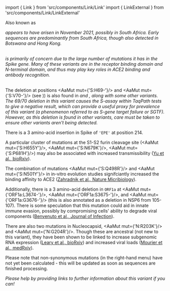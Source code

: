 import { Link } from 'src/components/Link/Link'
import { LinkExternal } from 'src/components/Link/LinkExternal'

Also known as <Lin name="B.1.1.529" />

<Var name="21K"/> appears to have arisen in November 2021, possibly in South Africa. Early sequences are predominantly from South Africa, though also detected in Botswana and Hong Kong.
<br/><br/>

<Var name="21K" prefix=""/> is primarily of concern due to the large number of mutations it has in the Spike gene. Many of these variants are in the receptor binding domain and N-terminal domain, and thus may play key roles in ACE2 binding and antibody recognition.
<br/><br/>

The deletion at positions <AaMut mut={'S:H69-'}/> and <AaMut mut={'S:V70-'}/> (see <Mut name="S:H69-"/>)) is also found in <Var name="20I (Alpha, V1)" prefix=""/> and <Var name="21D (Eta)" prefix=""/>, along with some other variants. The 69/70 deletion in this variant causes the S-assay within TaqPath tests to give a negative result, which can provide a useful proxy for prevalence of this variant (a phenomenon referred to as S-gene target failure or SGTF). However, as this deletion is found in other variants, care must be taken to ensure other variants aren't being detected.

There is a 3 amino-acid insertion in Spike of <code>'EPE'</code> at position 214.

A particular cluster of mutations at the S1-S2 furin cleavage site (<AaMut mut={'S:H655Y'}/>, <AaMut mut={'S:N679K'}/>, <AaMut mut={'S:P681H'}/>) may also be associated with increased transmissibility ([Yu et al., bioRxiv](https://www.biorxiv.org/content/10.1101/2021.08.04.455140v1)).

The combination of mutations <AaMut mut={'S:Q498R'}/> and <AaMut mut={'S:N501Y'}/> in in-vitro evolution studies signifciantly increased the binding affinity to ACE2 ([Zahradnik et al., Nature Micribiology](https://www.nature.com/articles/s41564-021-00954-4)).

Additionally, there is a 3 amino-acid deletion in <code>ORF1a</code> at <AaMut mut={'ORF1a:L3674-'}/>, <AaMut mut={'ORF1a:S3675-'}/>, and <AaMut mut={'ORF1a:G3676-'}/> (this is also annotated as a deletion in NSP6 from 105-107). There is some speculation that this mutation could aid in innate immune evasion, possibly by compromising cells' ability to degrade viral components ([Benvenuto et al., Journal of Infection](https://www.sciencedirect.com/science/article/pii/S0163445320301869)).

There are also two mutations in Nucleocapsid, <AaMut mut={'N:R203K'}/> and <AaMut mut={'N:G204R'}/>. Though these are ancestral (not new to this variant), they have been shown to be linked to increase subgenomic RNA expression ([Leary et al., bioRxiv](https://www.biorxiv.org/content/10.1101/2020.04.10.029454v2)) and increased viral loads ([Mourier et al., medRxiv](https://www.medrxiv.org/content/10.1101/2021.05.06.21256706v2)).

Please note that non-synonymous mutations (in the right-hand menu) have not yet been calculated - this will be updated as soon as sequences are finished processing.


_Please help by providing links to further information about this variant if you can!_

